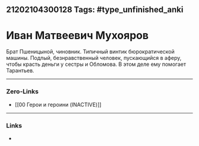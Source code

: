 21202104300128
Tags: #type_unfinished_anki 
---
# Иван Матвеевич Мухояров

Брат Пшеницыной, чиновник. Типичный винтик бюрократической машины. Подлый, безнравственный человек, пускающийся в аферу, чтобы красть деньги у сестры и Обломова. В этом деле ему помогает Тарантьев.

---
### Zero-Links
- [[00 Герои и героини (INACTIVE)]]
---
### Links
-